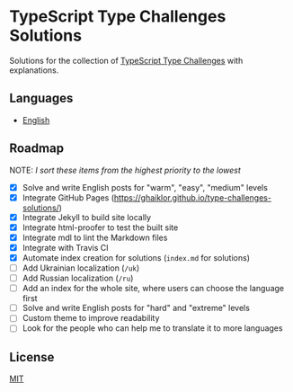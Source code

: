 # TypeScript Type Challenges Solutions

Solutions for the collection of [TypeScript Type Challenges](https://github.com/type-challenges/type-challenges) with explanations.

## Languages

- [English](./en)

## Roadmap

NOTE: *I sort these items from the highest priority to the lowest*

- [x] Solve and write English posts for "warm", "easy", "medium" levels
- [x] Integrate GitHub Pages (<https://ghaiklor.github.io/type-challenges-solutions/>)
- [x] Integrate Jekyll to build site locally
- [x] Integrate html-proofer to test the built site
- [x] Integrate mdl to lint the Markdown files
- [x] Integrate with Travis CI
- [x] Automate index creation for solutions (`index.md` for solutions)
- [ ] Add Ukrainian localization (`/uk`)
- [ ] Add Russian localization (`/ru`)
- [ ] Add an index for the whole site, where users can choose the language first
- [ ] Solve and write English posts for "hard" and "extreme" levels
- [ ] Custom theme to improve readability
- [ ] Look for the people who can help me to translate it to more languages

## License

[MIT](../LICENSE)
